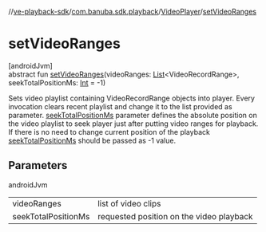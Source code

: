 //[ve-playback-sdk](../../../index.md)/[com.banuba.sdk.playback](../index.md)/[VideoPlayer](index.md)/[setVideoRanges](set-video-ranges.md)

# setVideoRanges

[androidJvm]\
abstract fun [setVideoRanges](set-video-ranges.md)(videoRanges: [List](https://kotlinlang.org/api/latest/jvm/stdlib/kotlin.collections/-list/index.html)&lt;VideoRecordRange&gt;, seekTotalPositionMs: [Int](https://kotlinlang.org/api/latest/jvm/stdlib/kotlin/-int/index.html) = -1)

Sets video playlist containing VideoRecordRange objects into player. Every invocation clears recent playlist and change it to the list provided as parameter. [seekTotalPositionMs](set-video-ranges.md) parameter defines the absolute position on the video playlist to seek player just after putting video ranges for playback. If there is no need to change current position of the playback [seekTotalPositionMs](set-video-ranges.md) should be passed as -1 value.

## Parameters

androidJvm

| | |
|---|---|
| videoRanges | list of video clips |
| seekTotalPositionMs | requested position on the video playback |
